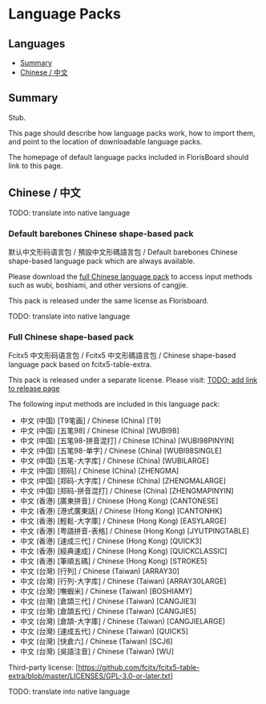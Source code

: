 # Language Packs

## Languages

- [Summary](#summary)
- [Chinese / 中文](#chinese--)

## Summary

Stub.

This page should describe how language packs work, how to import them, and point to the location of downloadable
language packs.

The homepage of default language packs included in FlorisBoard should link to this page.

## Chinese / 中文

TODO: translate into native language

### Default barebones Chinese shape-based pack

默认中文形码语言包 / 預設中文形碼語言包 / Default barebones Chinese shape-based language pack which are always available.

Please download the [full Chinese language pack](#full-chinese-shape-based-pack) to access input methods
such as wubi, boshiami, and other versions of cangjie.

This pack is released under the same license as Florisboard.

TODO: translate into native language

### Full Chinese shape-based pack

Fcitx5 中文形码语言包 / Fcitx5 中文形碼語言包 / Chinese shape-based language pack based on fcitx5-table-extra.

This pack is released under a separate license. Please visit: [TODO: add link to release page](https://)

The following input methods are included in this language pack:

- 中文 (中国) [T9笔画] / Chinese (China) [T9]
- 中文 (中国) [五笔98] / Chinese (China) [WUBI98]
- 中文 (中国) [五笔98-拼音混打] / Chinese (China) [WUBI98PINYIN]
- 中文 (中国) [五笔98-单字] / Chinese (China) [WUBI98SINGLE]
- 中文 (中国) [五笔-大字库] / Chinese (China) [WUBILARGE]
- 中文 (中国) [郑码] / Chinese (China) [ZHENGMA]
- 中文 (中国) [郑码-大字库] / Chinese (China) [ZHENGMALARGE]
- 中文 (中国) [郑码-拼音混打] / Chinese (China) [ZHENGMAPINYIN]
- 中文 (香港) [廣東拼音] / Chinese (Hong Kong) [CANTONESE]
- 中文 (香港) [港式廣東話] / Chinese (Hong Kong) [CANTONHK]
- 中文 (香港) [輕鬆-大字庫] / Chinese (Hong Kong) [EASYLARGE]
- 中文 (香港) [粤語拼音-表格] / Chinese (Hong Kong) [JYUTPINGTABLE]
- 中文 (香港) [速成三代] / Chinese (Hong Kong) [QUICK3]
- 中文 (香港) [經典速成] / Chinese (Hong Kong) [QUICKCLASSIC]
- 中文 (香港) [筆順五碼] / Chinese (Hong Kong) [STROKE5]
- 中文 (台灣) [行列] / Chinese (Taiwan) [ARRAY30]
- 中文 (台灣) [行列-大字库] / Chinese (Taiwan) [ARRAY30LARGE]
- 中文 (台灣) [嘸蝦米] / Chinese (Taiwan) [BOSHIAMY]
- 中文 (台灣) [倉頡三代] / Chinese (Taiwan) [CANGJIE3]
- 中文 (台灣) [倉頡五代] / Chinese (Taiwan) [CANGJIE5]
- 中文 (台灣) [倉頡-大字庫] / Chinese (Taiwan) [CANGJIELARGE]
- 中文 (台灣) [速成五代] / Chinese (Taiwan) [QUICK5]
- 中文 (台灣) [快倉六] / Chinese (Taiwan) [SCJ6]
- 中文 (台灣) [吳語注音] / Chinese (Taiwan) [WU]

Third-party license: [https://github.com/fcitx/fcitx5-table-extra/blob/master/LICENSES/GPL-3.0-or-later.txt]

TODO: translate into native language
